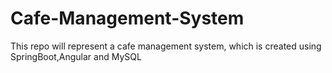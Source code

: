 # Cafe-Management-System
This repo will represent a cafe management system, which is created using SpringBoot,Angular and MySQL

